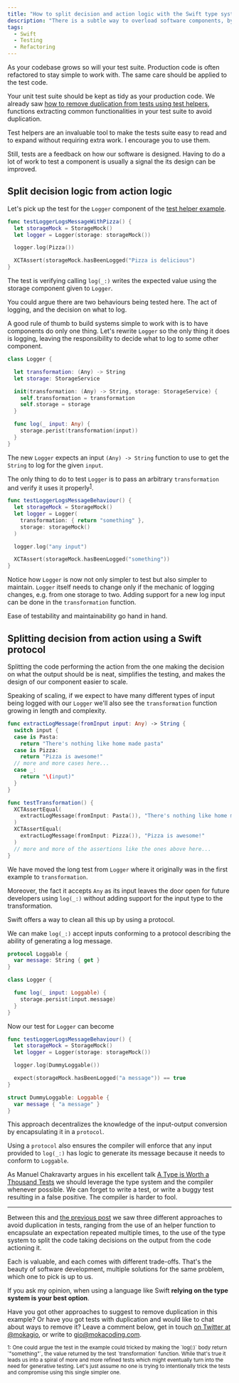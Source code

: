 ```yaml
---
title: "How to split decision and action logic with the Swift type system"
description: "There is a subtle way to overload software components, by making them both take decision and act on them. We can simplify these bloated components by separating the responsibility of taking decisions from the one action on them. This will result in leaner and easier to maintain software, and is made simple by the Swift type system."
tags:
  - Swift
  - Testing
  - Refactoring
---
```


As your codebase grows so will your test suite. Production code is often refactored to stay simple to work with. The same care should be applied to the test code.

Your unit test suite should be kept as tidy as your production code. We already saw [how to remove duplication from tests using test helpers](https://mokacoding.com/blog/how-to-remove-duplication-from-swift-tests-with-helper-functions/), functions extracting common functionalities in your test suite to avoid duplication.

Test helpers are an invaluable tool to make the tests suite easy to read and to expand without requiring extra work. I encourage you to use them.

Still, tests are a feedback on how our software is designed. Having to do a lot of work to test a component is usually a signal the its design can be improved.

## Split decision logic from action logic

Let's pick up the test for the `Logger` component of the [test helper example](https://mokacoding.com/blog/how-to-remove-duplication-from-swift-tests-with-helper-functions/).

```swift
func testLoggerLogsMessageWithPizza() {
  let storageMock = StorageMock()
  let logger = Logger(storage: storageMock())

  logger.log(Pizza())

  XCTAssert(storageMock.hasBeenLogged("Pizza is delicious")
}
```

The test is verifying calling `log(_:)` writes the expected value using the storage component given to `Logger`.

You could argue there are two behaviours being tested here. The act of logging, and the decision on what to log.

A good rule of thumb to build systems simple to work with is to have components do only one thing. Let's rewrite `Logger` so the only thing it does is logging, leaving the responsibility to decide what to log to some other component.

```swift
class Logger {

  let transformation: (Any) -> String
  let storage: StorageService

  init(transformation: (Any) -> String, storage: StorageService) {
    self.transformation = transformation
    self.storage = storage
  }

  func log(_ input: Any) {
    storage.perist(transformation(input))
  }
}
```

The new `Logger` expects an input `(Any) -> String` function to use to get the `String` to log for the given `input`.

The only thing to do to test `Logger` is to pass an arbitrary `transformation` and verify it uses it properly<sup>[1](#fn1)</sup>.

```swift
func testLoggerLogsMessageBehaviour() {
  let storageMock = StorageMock()
  let logger = Logger(
    transformation: { return "something" },
    storage: storageMock()
  )

  logger.log("any input")

  XCTAssert(storageMock.hasBeenLogged("something"))
}
```

Notice how `Logger` is now not only simpler to test but also simpler to maintain. `Logger` itself needs to change only if the mechanic of logging changes, e.g. from one storage to two. Adding support for a new log input can be done in the `transformation` function.

Ease of testability and maintainability go hand in hand.

## Splitting decision from action using a Swift protocol

Splitting the code performing the action from the one making the decision on what the output should be is neat, simplifies the testing, and makes the design of our component easier to scale.

Speaking of scaling, if we expect to have many different types of input being logged with our `Logger` we'll also see the `transformation` function growing in length and complexity.


```swift
func extractLogMessage(fromInput input: Any) -> String {
  switch input {
  case is Pasta:
    return "There's nothing like home made pasta"
  case is Pizza:
    return "Pizza is awesome!"
  // more and more cases here...
  case _:
    return "\(input)"
  }
}

func testTransformation() {
  XCTAssertEqual(
    extractLogMessage(fromInput: Pasta()), "There's nothing like home made pasta"
  )
  XCTAssertEqual(
    extractLogMessage(fromInput: Pizza()), "Pizza is awesome!"
  )
  // more and more of the assertions like the ones above here...
}
```

We have moved the long test from `Logger` where it originally was in the first example to `transformation`.

Moreover, the fact it accepts `Any` as its input leaves the door open for future developers using `log(_:)` without adding support for the input type to the transformation.

Swift offers a way to clean all this up by using a protocol.

We can make `log(_:)` accept inputs conforming to a protocol describing the ability of generating a log message.

```swift
protocol Loggable {
  var message: String { get }
}

class Logger {

  func log(_ input: Loggable) {
    storage.persist(input.message)
  }
}
```

Now our test for `Logger` can become

```swift
func testLoggerLogsMessageBehaviour() {
  let storageMock = StorageMock()
  let logger = Logger(storage: storageMock())

  logger.log(DummyLoggable())

  expect(storageMock.hasBeenLogged("a message")) == true
}

struct DummyLoggable: Loggable {
  var message { "a message" }
}
```

This approach decentralizes the knowledge of the input-output conversion by encapsulating it in a `protocol`.

Using a `protocol` also ensures the compiler will enforce that any input provided to `log(_:)` has logic to generate its message because it needs to conform to `Loggable`.

As Manuel Chakravarty argues in his excellent talk [A Type is Worth a Thousand Tests](http://justtesting.org/post/153668237436/here-is-the-video-of-my-talk-a-type-is-worth-a) we should leverage the type system and the compiler whenever possible. We can forget to write a test, or write a buggy test resulting in a false positive. The compiler is harder to fool.

---

Between this and [the previous post](https://mokacoding.com/blog/how-to-remove-duplication-from-swift-tests-with-helper-functions/) we saw three different approaches to avoid duplication in tests, ranging from the use of an helper function to encapsulate an expectation repeated multiple times, to the use of the type system to split the code taking decisions on the output from the code actioning it.

Each is valuable, and each comes with different trade-offs. That's the beauty of software development, multiple solutions for the same problem, which one to pick is up to us.

If you ask my opinion, when using a language like Swift **relying on the type system is your best option**.

Have you got other approaches to suggest to remove duplication in this example? Or have you got tests with duplication and would like to chat about ways to remove it? Leave a comment below, get in touch [on Twitter at @mokagio](https://twitter.com/mokagio), or write to [gio@mokacoding.com](mailto:gio@mokacoding.com).

<p style="font-size: smaller"><a id="fn1">1</a>: One could argue the test in the example could tricked by making the `log(:)` body return `"something"`, the value returned by the test `transformation` function. While that's true it leads us into a spiral of more and more refined tests which might eventually turn into the need for generative testing. Let's just assume no one is trying to intentionally trick the tests and compromise using this single simpler one.</p>
